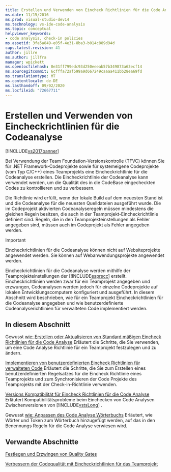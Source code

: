 ```yaml
---
title: Erstellen und Verwenden von Eincheck Richtlinien für die Code Analyse | Microsoft-Dokumentation
ms.date: 11/15/2016
ms.prod: visual-studio-dev14
ms.technology: vs-ide-code-analysis
ms.topic: conceptual
helpviewer_keywords:
- code analysis, check-in policies
ms.assetid: 3fa5a849-e05f-4e31-8ba3-b014c889d94d
caps.latest.revision: 41
author: jillre
ms.author: jillfra
manager: wpickett
ms.openlocfilehash: 8e31ff799edc93d250eeeab57b349873a63ecf14
ms.sourcegitcommit: 6cfffa72af599a9d667249caaaa411bb28ea69fd
ms.translationtype: MT
ms.contentlocale: de-DE
ms.lasthandoff: 09/02/2020
ms.locfileid: "72667711"
---
```

# <a name="creating-and-using-code-analysis-check-in-policies"></a>Erstellen und Verwenden von Eincheckrichtlinien für die Codeanalyse
[!INCLUDE[vs2017banner](../includes/vs2017banner.md)]

Bei Verwendung der Team Foundation-Versionskontrolle (TFVC) können Sie für .NET Framework-Codeprojekte sowie für systemeigene Codeprojekte (vom Typ C/C++) eines Teamprojekts eine Eincheckrichtlinie für die Codeanalyse erstellen. Die Eincheckrichtlinie der Codeanalyse kann verwendet werden, um die Qualität des in die CodeBase eingecheckten Codes zu kontrollieren und zu verbessern.

 Die Richtlinie wird erfüllt, wenn der lokale Build auf dem neuesten Stand ist und die Codeanalyse für die neuesten Quelldateien ausgeführt wurde. Die im Codeprojekt aktivierten Codeanalyseregeln müssen mindestens die gleichen Regeln besitzen, die auch in der Teamprojekt-Eincheckrichtlinie definiert sind. Regeln, die in den Teamprojekteinstellungen als Fehler angegeben sind, müssen auch im Codeprojekt als Fehler angegeben werden.

> [!IMPORTANT]
> Eincheckrichtlinien für die Codeanalyse können nicht auf Websiteprojekte angewendet werden. Sie können auf Webanwendungsprojekte angewendet werden.

 Eincheckrichtlinien für die Codeanalyse werden mithilfe der Teamprojekteinstellungen der [!INCLUDE[esprscc](../includes/esprscc-md.md)] erstellt. Eincheckrichtlinien werden zwar für ein Teamprojekt angegeben und erzwungen, Codeanalysen werden jedoch für einzelne Codeprojekte auf lokalen Entwicklungscomputern konfiguriert und ausgeführt. In diesem Abschnitt wird beschrieben, wie für ein Teamprojekt Eincheckrichtlinien für die Codeanalyse angegeben und wie benutzerdefinierte Codeanalyserichtlinien für verwalteten Code implementiert werden.

## <a name="in-this-section"></a>In diesem Abschnitt
 Gewusst [wie: Erstellen oder Aktualisieren von Standard mäßigen Eincheck Richtlinien für die Code Analyse](../code-quality/how-to-create-or-update-standard-code-analysis-check-in-policies.md) Erläutert die Schritte, die Sie verwenden, um eine Code Analyse Richtlinie für ein Teamprojekt festzulegen und zu ändern.

 [Implementieren von benutzerdefinierten Eincheck Richtlinien für verwalteten Code](../code-quality/implementing-custom-code-analysis-check-in-policies-for-managed-code.md) Erläutert die Schritte, die Sie zum Erstellen eines benutzerdefinierten Regelsatzes für die Eincheck Richtlinie eines Teamprojekts und zum Synchronisieren der Code Projekte des Teamprojekts mit der Check-in-Richtlinie verwenden.

 [Versions Kompatibilität für Eincheck Richtlinien für die Code Analyse](../code-quality/version-compatibility-for-code-analysis-check-in-policies.md) Erläutert Kompatibilitätsprobleme beim Einchecken von Code Analysen Zwischenversionen von [!INCLUDE[vstsLong](../includes/vstslong-md.md)] .

 Gewusst [wie: Anpassen des Code Analyse Wörterbuchs](../code-quality/how-to-customize-the-code-analysis-dictionary.md) Erläutert, wie Wörter und Token zum Wörterbuch hinzugefügt werden, auf das in den Benennungs Regeln für die Code Analyse verwiesen wird.

## <a name="related-sections"></a>Verwandte Abschnitte
 [Festlegen und Erzwingen von Quality Gates](https://msdn.microsoft.com/library/bdc5666e-6cf0-45b2-a0a1-133c3f61e852)

 [Verbessern der Codequalität mit Eincheckrichtlinien für das Teamprojekt](../code-quality/enhancing-code-quality-with-team-project-check-in-policies.md)
